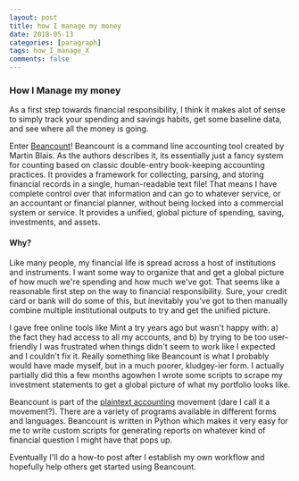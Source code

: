 ```yaml
---
layout: post
title: how I manage my money 
date: 2018-05-13
categories: [paragraph]
tags: how_I_manage_X
comments: false
---
```


### How I Manage my money

As a first step towards financial responsibility, I think it makes alot of sense to simply track your spending and savings habits, get some baseline data, and see where all the money is going.

Enter [Beancount](http://furius.ca/beancount/)!  Beancount is a command line accounting tool created by Martin Blais.  As the authors describes it, its essentially just a fancy system for counting based on classic double-entry book-keeping accounting practices.  It provides a framework for collecting, parsing, and storing financial records in a single, human-readable text file!  That means I have complete control over that information and can go to whatever service, or an accountant or financial planner, without being locked into a commercial system or service.  It provides a unified, global picture of spending, saving, investments, and assets.  

#### Why?  

Like many people, my financial life is spread across a host of institutions and instruments.  I want some way to organize that and get a global picture of how much we're spending and how much we've got.  That seems like a reasonable first step on the way to financial responsibility.  Sure, your credit card or bank will do some of this, but inevitably you've got to then manually combine multiple institutional outputs to try and get the unified picture.  

I gave free online tools like Mint a try years ago but wasn't happy with: a) the fact they had access to all my accounts, and b) by trying to be too user-friendly I was frustrated when things didn't seem to work like I expected and I couldn't fix it.  Really something like Beancount is what I probably would have made myself, but in a much poorer, kludgey-ier form.  I actually partially did this a few months agowhen I wrote some scripts to scrape my investment statements to get a global picture of what my portfolio looks like.  

Beancount is part of the [plaintext accounting](http://plaintextaccounting.org/) movement (dare I call it a movement?).  There are a variety of programs available in different forms and languages.  Beancount is written in Python which makes it very easy for me to write custom scripts for generating reports on whatever kind of financial question I might have that pops up.

Eventually I'll do a how-to post after I establish my own workflow and hopefully help others get started using Beancount.






